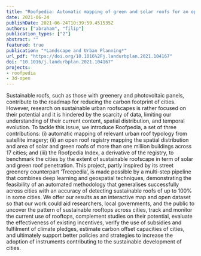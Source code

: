 ```yaml
---
title: "Roofpedia: Automatic mapping of green and solar roofs for an open roofscape registry and evaluation of urban sustainability"
date: 2021-06-24
publishDate: 2021-06-24T10:39:59.451535Z
authors: ["abraham", "filip"]
publication_types: ["2"]
abstract: ""
featured: true
publication: "*Landscape and Urban Planning*"
url_pdf: "https://doi.org/10.1016%2Fj.landurbplan.2021.104167"
doi: "10.1016/j.landurbplan.2021.104167"
projects:
- roofpedia
- 3d-open
---
```


Sustainable roofs, such as those with greenery and photovoltaic panels, contribute to the roadmap for reducing the carbon footprint of cities. However, research on sustainable urban roofscapes is rather focused on their potential and it is hindered by the scarcity of data, limiting our understanding of their current content, spatial distribution, and temporal evolution. To tackle this issue, we introduce Roofpedia, a set of three contributions: (i) automatic mapping of relevant urban roof typology from satellite imagery; (ii) an open roof registry mapping the spatial distribution and area of solar and green roofs of more than one million buildings across 17 cities; and (iii) the Roofpedia Index, a derivative of the registry, to benchmark the cities by the extent of sustainable roofscape in term of solar and green roof penetration. This project, partly inspired by its street greenery counterpart ‘Treepedia’, is made possible by a multi-step pipeline that combines deep learning and geospatial techniques, demonstrating the feasibility of an automated methodology that generalises successfully across cities with an accuracy of detecting sustainable roofs of up to 100% in some cities. We offer our results as an interactive map and open dataset so that our work could aid researchers, local governments, and the public to uncover the pattern of sustainable rooftops across cities, track and monitor the current use of rooftops, complement studies on their potential, evaluate the effectiveness of existing incentives, verify the use of subsidies and fulfilment of climate pledges, estimate carbon offset capacities of cities, and ultimately support better policies and strategies to increase the adoption of instruments contributing to the sustainable development of cities.
